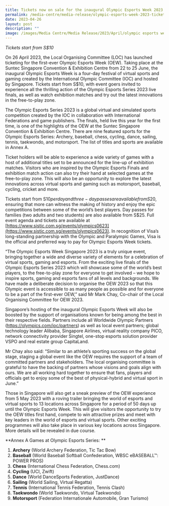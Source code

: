 ```yaml
---
title: Tickets now on sale for the inaugural Olympic Esports Week 2023
permalink: /media-centre/media-release/olympic-esports-week-2023-tickets/
date: 2023-04-26
layout: post
description: ""
image: /images/Media Centre/Media Release/2023/April/olympic esports week.png
---
```

*Tickets start from S$10*

On 26 April 2023, the Local Organising Committee (LOC) has launched ticketing for the first-ever Olympic Esports Week (OEW). Taking place at the Suntec Singapore Convention & Exhibition Centre from 22 to 25 June, the inaugural Olympic Esports Week is a four-day festival of virtual sports and gaming created by the International Olympic Committee (IOC) and hosted by Singapore. Tickets start from S$10, with event goers invited to experience all the thrilling action of the Olympic Esports Series 2023 live finals, as well as watch exhibition matches and try out the latest innovations in the free-to-play zone.

The Olympic Esports Series 2023 is a global virtual and simulated sports competition created by the IOC in collaboration with International Federations and game publishers. The finals, held live this year for the first time, is one of the highlights of the OEW at the Suntec Singapore Convention & Exhibition Centre. There are nine featured sports for the Olympic Esports Series: Archery, baseball, chess, cycling, dance, sailing, tennis, taekwondo, and motorsport. The list of titles and sports are available in Annex A.  

Ticket holders will be able to experience a wide variety of games with a host of additional titles set to be announced for the line-up of exhibition matches. Visitors who are inspired by the Olympic Esports Finals and exhibition match action can also try their hand at selected games at the free-to-play zone. This will also be an opportunity to explore the latest innovations across virtual sports and gaming such as motorsport, baseball, cycling, cricket and more. 

Tickets start from S$10 per day and three-day passes are available from S$20, ensuring that more can witness the making of history and enjoy the epic competitions between some of the world’s best players. Day passes for families (two adults and two students) are also available from S$25. Full event agenda and tickets are available at [https://www.sistic.com.sg/events/olympics0623](https://www.sistic.com.sg/events/olympics0623). In recognition of Visa’s long-standing partnership with the Olympic and Paralympic Games, Visa is the official and preferred way to pay for Olympic Esports Week tickets.

“The Olympic Esports Week Singapore 2023 is a truly unique event, bringing together a wide and diverse variety of elements for a celebration of virtual sports, gaming and esports. From the exciting live finals of the Olympic Esports Series 2023 which will showcase some of the world’s best players, to the free-to-play zone for everyone to get involved – we hope to inspire sports, gaming and esports fans of all levels and backgrounds. We have made a deliberate decision to organise the OEW 2023 so that this Olympic event is accessible to as many people as possible and for everyone to be a part of the first-ever OEW,” said Mr Mark Chay, Co-chair of the Local Organising Committee for OEW 2023. 

Singapore’s hosting of the inaugural Olympic Esports Week will also be boosted by the support of organisations known for being among the best in their respective fields. Partners include all Worldwide Olympic Partners (https://olympics.com/ioc/partners) as well as local event partners; global technology leader Alibaba, Singapore Airlines, virtual reality company PICO, network connectivity provider Singtel, one-stop esports solution provider VSPO and real estate group CapitaLand. 

Mr Chay also said: “Similar to an athlete’s sporting success on the global stage, staging a global event like the OEW requires the support of a team of committed partners and stakeholders. The local organising committee is grateful to have the backing of partners whose visions and goals align with ours. We are all working hard together to ensure that fans, players and officials get to enjoy some of the best of physical-hybrid and virtual sport in June.”

Those in Singapore will also get a sneak preview of the OEW experience from 5 May 2023 with a roving trailer bringing the world of esports and virtual sports to 13 locations across Singapore for a period of 50 days up until the Olympic Esports Week. This will give visitors the opportunity to try the OEW titles first hand, compete to win attractive prizes and meet with key leaders in the world of esports and virtual sports. Other exciting programmes will also take place in various key locations across Singapore. More details will be revealed in due course.


**Annex A
Games at Olympic Esports Series:
**
1. **Archery** (World Archery Federation, Tic Tac Bow)
2. **Baseball** (World Baseball Softball Confederation, WBSC eBASEBALL™: POWER PROS)
3. **Chess** (International Chess Federation, Chess.com)
4. **Cycling** (UCI, Zwift)
5. **Dance** (World DanceSports Federation, JustDance) 
6. **Sailing** (World Sailing, Virtual Regatta)
7. **Tennis** (International Tennis Federation, Tennis Clash)
8. **Taekwondo** (World Taekwondo, Virtual Taekwondo)
9. **Motorsport** (Federation Internationale Automobile, Gran Turismo)